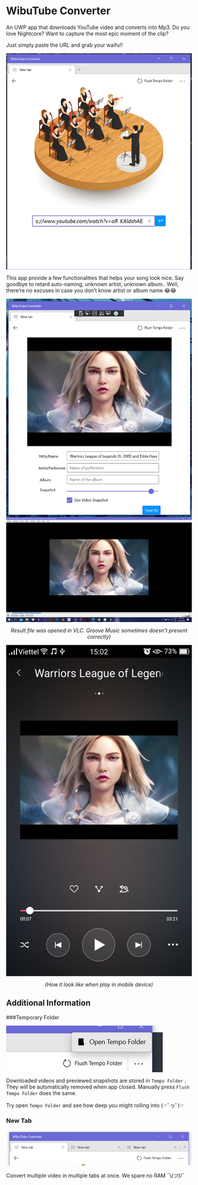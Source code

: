 # WibuTube Converter

An UWP app that downloads YouTube video and converts into Mp3. Do you love Nightcore? Want to capture the most epic moment of the clip?

Just simply paste the URL and grab your waifu!!

<img align="center" src="README.assets/image-20201018135201869.png">


This app provide a few functionalities that helps your song look nice. Say goodbye to retard auto-naming, unknown artist, unknown album.. Well, there’re no excuses in case you don’t know artist or album name 😂😂

<img align="center" src="README.assets/image-20201018144603410.png">

<img align="center" src="README.assets/image-20201018145531611.png">

<p align=center> <em>Result file was opened in VLC. Groove Music sometimes doesn’t present correctly)</em> </p>

<img align="center" src="README.assets/image-20201018150512526.png" alt="(How it look like when play in mobile device)">

<p align=center> <em> (How it look like when play in mobile device) </em> </p>

## Additional Information

###Temporary Folder

<img align="center" src="README.assets/image-20201018152919867.png">

Downloaded videos and previewed snapshots are stored in `Tempo Folder` . They will be automatically removed when app closed. Manually press `Flush Tempo Folder` does the same.

Try open `Tempo Folder` and see how deep you might rolling into (☞ﾟヮﾟ)☞

### New Tab

![image-20201018154044008](README.assets/image-20201018154044008.png)

Convert multiple video in multiple tabs at once. We spare no RAM  ¯\\_(ツ)_/¯

